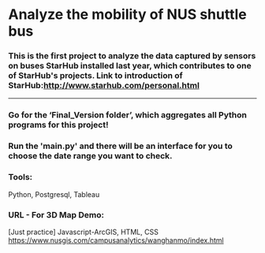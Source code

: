 # Analyze the mobility of NUS shuttle bus

### This is the first project to analyze the data captured by sensors on buses StarHub installed last year, which contributes to one of StarHub's projects. Link to introduction of StarHub:http://www.starhub.com/personal.html
__________________________________________________________________________________________________________

### Go for the ‘Final_Version folder’, which aggregates all Python programs for this project!
### Run the 'main.py' and there will be an interface for you to choose the date range you want to check.

### Tools:
Python, Postgresql, Tableau

### URL - For 3D Map Demo:
[Just practice]
Javascript-ArcGIS, HTML, CSS
https://www.nusgis.com/campusanalytics/wanghanmo/index.html


